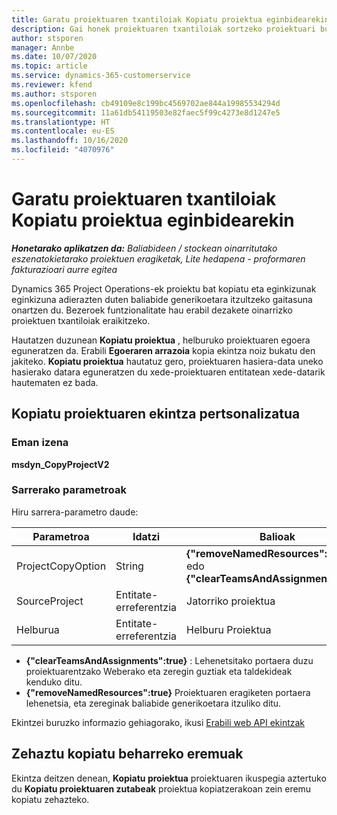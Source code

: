 ```yaml
---
title: Garatu proiektuaren txantiloiak Kopiatu proiektua eginbidearekin
description: Gai honek proiektuaren txantiloiak sortzeko proiektuari buruzko informazioa eskaintzen du Kopiatu proiektua ekintza pertsonalizatua erabiliz.
author: stsporen
manager: Annbe
ms.date: 10/07/2020
ms.topic: article
ms.service: dynamics-365-customerservice
ms.reviewer: kfend
ms.author: stsporen
ms.openlocfilehash: cb49109e8c199bc4569702ae844a19985534294d
ms.sourcegitcommit: 11a61db54119503e82faec5f99c4273e8d1247e5
ms.translationtype: HT
ms.contentlocale: eu-ES
ms.lasthandoff: 10/16/2020
ms.locfileid: "4070976"
---
```

# <a name="develop-project-templates-with-copy-project"></a>Garatu proiektuaren txantiloiak Kopiatu proiektua eginbidearekin

_**Honetarako aplikatzen da:** Baliabideen / stockean oinarritutako eszenatokietarako proiektuen eragiketak, Lite hedapena - proformaren fakturazioari aurre egitea_

Dynamics 365 Project Operations-ek proiektu bat kopiatu eta eginkizunak eginkizuna adierazten duten baliabide generikoetara itzultzeko gaitasuna onartzen du. Bezeroek funtzionalitate hau erabil dezakete oinarrizko proiektuen txantiloiak eraikitzeko.

Hautatzen duzunean **Kopiatu proiektua** , helburuko proiektuaren egoera eguneratzen da. Erabili **Egoeraren arrazoia** kopia ekintza noiz bukatu den jakiteko. **Kopiatu proiektua** hautatuz gero, proiektuaren hasiera-data uneko hasierako datara eguneratzen du xede-proiektuaren entitatean xede-datarik hautematen ez bada.

## <a name="copy-project-custom-action"></a>Kopiatu proiektuaren ekintza pertsonalizatua 

### <a name="name"></a>Eman izena 

**msdyn_CopyProjectV2**

### <a name="input-parameters"></a>Sarrerako parametroak
Hiru sarrera-parametro daude:

| Parametroa          | Idatzi   | Balioak                                                   | 
|--------------------|--------|----------------------------------------------------------|
| ProjectCopyOption  | String | **{"removeNamedResources":true}** edo **{"clearTeamsAndAssignments":true}** |
| SourceProject      | Entitate-erreferentzia | Jatorriko proiektua |
| Helburua             | Entitate-erreferentzia | Helburu Proiektua |


- **{"clearTeamsAndAssignments":true}** : Lehenetsitako portaera duzu proiektuarentzako Weberako eta zeregin guztiak eta taldekideak kenduko ditu.
- **{"removeNamedResources":true}** Proiektuaren eragiketen portaera lehenetsia, eta zereginak baliabide generikoetara itzuliko ditu.

Ekintzei buruzko informazio gehiagorako, ikusi [Erabili web API ekintzak](https://docs.microsoft.com/powerapps/developer/common-data-service/webapi/use-web-api-actions)

## <a name="specify-fields-to-copy"></a>Zehaztu kopiatu beharreko eremuak 
Ekintza deitzen denean, **Kopiatu proiektua** proiektuaren ikuspegia aztertuko du **Kopiatu proiektuaren zutabeak** proiektua kopiatzerakoan zein eremu kopiatu zehazteko.
